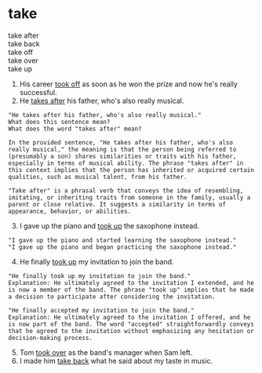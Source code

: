 # take

take after  
take back  
take off  
take over  
take up  

1. His career <u>took off</u> as soon as he won the prize and now he's really successful.
2. He <u>takes after</u> his father, who's also really musical.
```
"He takes after his father, who's also really musical."
What does this sentence mean?
What does the word "takes after" mean?

In the provided sentence, "He takes after his father, who's also really musical," the meaning is that the person being referred to (presumably a son) shares similarities or traits with his father, especially in terms of musical ability. The phrase "takes after" in this context implies that the person has inherited or acquired certain qualities, such as musical talent, from his father.

"Take after" is a phrasal verb that conveys the idea of resembling, imitating, or inheriting traits from someone in the family, usually a parent or close relative. It suggests a similarity in terms of appearance, behavior, or abilities.
```
3. I gave up the piano and <u>took up</u> the saxophone instead.
```
"I gave up the piano and started learning the saxophone instead."
"I gave up the piano and began practicing the saxophone instead."
```
4. He finally <u>took up</u> my invitation to join the band.
```
"He finally took up my invitation to join the band."
Explanation: He ultimately agreed to the invitation I extended, and he is now a member of the band. The phrase "took up" implies that he made a decision to participate after considering the invitation.

"He finally accepted my invitation to join the band."
Explanation: He ultimately agreed to the invitation I offered, and he is now part of the band. The word "accepted" straightforwardly conveys that he agreed to the invitation without emphasizing any hesitation or decision-making process.
```
5. Tom <u>took over</u> as the band's manager when Sam left.
6. I made him <u>take back</u> what he said about my taste in music.
